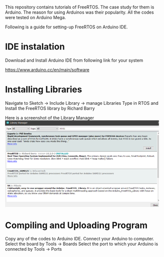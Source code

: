 This repository contains tutorials of FreeRTOS. The case study for them is Arduino. The reason for using Arduinos was their popularity. All the codes were tested on Arduino Mega.

Following is a guide for setting-up FreeRTOS on Arduino IDE.

# IDE instalation
Download and Install Arduino IDE from following link for your system

https://www.arduino.cc/en/main/software

# Installing Libraries
Navigate to Sketch -> Include Library -> manage Libraries
Type in RTOS and Install the FreeRTOS library by Richard Barry

Here is a screenshot of the Library Manager 
![FreeRTOS_lib](image/FreeRTOS_lib.png)

# Compiling and Uploading Program
Copy any of the codes to Arduino IDE. Connect your Arduino to computer. 
Select the board by Tools -> Boards
Select the port to which your Arduino is connected by Tools -> Ports

